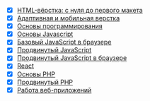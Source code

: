 - [X] [HTML-вёрстка: с нуля до первого макета](https://github.com/TomSG03/html-layout/tree/main)
- [x] [Адаптивная и мобильная верстка](https://github.com/TomSG03/MQ30Diplom)
- [x] [Основы программирования](https://github.com/TomSG03/programming-basics)
- [x] [Основы Javascript](https://github.com/TomSG03/bjs-diplom)
- [x] [Базовый JavaScript в браузере](https://github.com/TomSG03/JSB-Diplom)
- [x] [Продвинутый JavaScript](https://github.com/TomSG03/ajs-homeworks-list)
- [x] [Продвинутый JavaScript в браузере](https://github.com/TomSG03/ahs-homeworks-list)
- [x] [React](https://github.com/TomSG03/ra-homeworks-list)
- [x] [Основы PHP](https://github.com/TomSG03/php-homeworks/tree/main)
- [x] [Продвинутый PHP](https://github.com/TomSG03/a-php-homeworks/tree/main)
- [x] [Работа веб-приложений](https://github.com/TomSG03/bweb-works)
